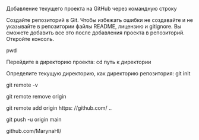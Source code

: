 Добавление текущего проекта на GitHub через командную строку

Создайте репозиторий в Git. Чтобы избежать ошибки не создавайте и не указывайте в репозитории файлы  README, лицензию и gitignore.
Вы сможете добавить все это после добавления проекта в репозиторий.
Откройте консоль.

pwd

Перейдите в директорию проекта:
cd путь к директории

Определите текущую директорию, как директорию репозитория:
git init

git remote -v

git remote remove origin

git remote add origin https: //github.com/ ..

git push -u origin main




github.com/MarynaHl/
